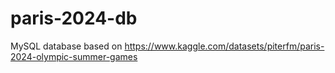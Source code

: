 # paris-2024-db
MySQL database based on https://www.kaggle.com/datasets/piterfm/paris-2024-olympic-summer-games

